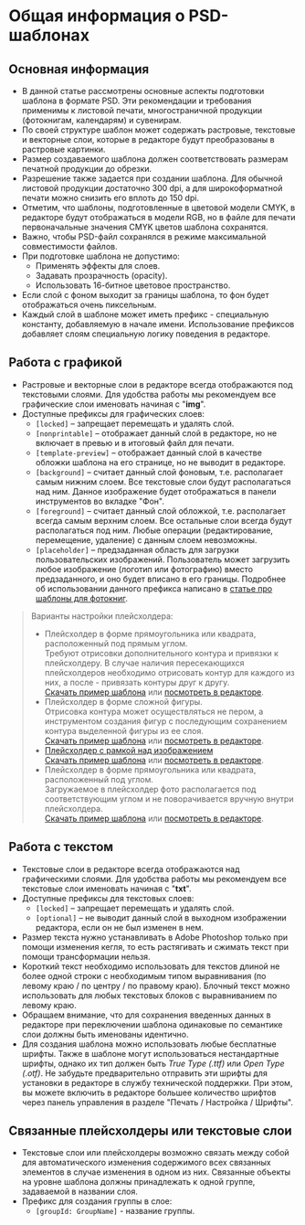 # Общая информация о PSD-шаблонах

## Основная информация
* В данной статье рассмотрены основные аспекты подготовки шаблона в формате PSD. Эти рекомендации и требования применимы к листовой печати, многостраничной продукции (фотокнигам, календарям) и сувенирам.
* По своей структуре шаблон может содержать растровые, текстовые и векторные слои, которые в редакторе будут преобразованы в растровые картинки.
* Размер создаваемого шаблона должен соответствовать размерам печатной продукции до обрезки. 
* Разрешение также задается при создании шаблона. Для обычной листовой продукции достаточно 300 dpi, а для широкоформатной печати можно снизить его вплоть до 150 dpi.
* Отметим, что шаблоны, подготовленные в цветовой модели CMYK, в редакторе будут отображаться в модели RGB, но в файле для печати первоначальные значения CMYK цветов шаблона сохранятся.
* Важно, чтобы PSD-файл сохранялся в режиме максимальной совместимости файлов.
* При подготовке шаблона не допустимо:
    + Применять эффекты для слоев.
    + Задавать прозрачность (opacity).
    + Использовать 16-битное цветовое пространство.
* Если слой с фоном выходит за границы шаблона, то фон будет отображаться очень пиксельным.
* Каждый слой в шаблоне может иметь префикс - специальную константу, добавляемую в начале имени. Использование префиксов добавляет слоям специальную логику поведения в редакторе.

## Работа с графикой
* Растровые и векторные слои в редакторе всегда отображаются под текстовыми слоями. Для удобства работы мы рекомендуем все графические слои именовать начиная с "__img__".
* Доступные префиксы для графических слоев: 
    + `[locked]` – запрещает перемещать и удалять слой.
    + `[nonprintable]` – отображает данный слой в редакторе, но не включает в превью и в итоговый файл для печати.
    + `[template-preview]` – отображает данный слой в качестве обложки шаблона на его странице, но не выводит в редакторе.
    + `[background]` – считает данный слой фоновым, т.е. располагает самым нижним слоем. Все текстовые слои будут располагаться над ним. Данное изображение будет отображаться в панели инструментов во вкладке "Фон".
    + `[foreground]` – считает данный слой обложкой, т.е. располагает всегда самым верхним слоем. Все остальные слои всегда будут располагаться под ним. Любые операции (редактирование, перемещение, удаление) с данным слоем невозможны.
    + `[placeholder]` – предзаданная область для загрузки пользовательских изображений. Пользователь может загрузить любое изображение (логотип или фотографию) вместо предзаданного, и оно будет вписано в его границы. Подробнее об использовании данного префикса написано в [статье про шаблоны для фотокниг](/design/photobooks).<br>
> Варианты настройки плейсхолдера:
> + Плейсхолдер в форме прямоугольника или квадрата, расположенный под прямым углом. <br>
Требуют отрисовки дополнительного контура и привязки к плейсхолдеру. В случае наличия пересекающихся плейсхолдеров необходимо отрисовать контур для каждого из них, а после - привязать контуры друг к другу.<br>
[Cкачать пример шаблона](https://pixlpark.ru/content/images/faq/polygraphy/books_simple_example.zip) или [посмотреть в редакторе](https://demo.pixlpark.ru/printing/softcover-photobooks/15x20-soft/template-6258067/editor).
> + Плейсхолдер в форме сложной фигуры.<br>
Отрисовка контура может осуществляться не пером, а инструментом создания фигур с последующим сохранением контура выделенной фигуры из ее слоя. <br>
[Cкачать пример шаблона](https://pixlpark.ru/content/images/faq/polygraphy/soft-book_example.zip) или [посмотреть в редакторе](https://demo.pixlpark.ru/printing/softcover-photobooks/15x20-soft/template-6258074/editor).
> + [Плейсхолдер с рамкой над изображением](/design/photobooks?id=Шаблон-с-рамками)<br>
[Cкачать пример шаблона](https://pixlpark.ru/content/images/faq/polygraphy/kollage_example.zip) или [посмотреть в редакторе](https://demo.pixlpark.ru/printing/collages/30x40/template-520445/editor).
> + Плейсхолдер в форме прямоугольника или квадрата, расположенный под углом.<br>
Загружаемое в плейсхолдер фото располагается под соответствующим углом и не поворачивается вручную внутри плейсхолдера.<br>
[Cкачать пример шаблона](https://pixlpark.ru/content/images/faq/polygraphy/books_example.zip) или [посмотреть в редакторе](https://demo.pixlpark.ru/printing/softcover-photobooks/15x20-soft/template-1531567/editor).

## Работа с текстом
* Текстовые слои в редакторе всегда отображаются над графическими слоями. Для удобства работы мы рекомендуем все текстовые слои именовать начиная с "__txt__".
* Доступные префиксы для текстовых слоев: 
    + `[locked]` – запрещает перемещать и удалять слой.
    + `[optional]` – не выводит данный слой в выходном изображении редактора, если он не был изменен в нем.
* Размер текста нужно устанавливать в Adobe Photoshop только при помощи изменения кегля, то есть растягивать и сжимать текст при помощи трансформации нельзя.
* Короткий текст необходимо использовать для текстов длиной не более одной строки с необходимым типом выравнивания (по левому краю / по центру / по правому краю). Блочный текст можно использовать для любых текстовых блоков с выравниванием по левому краю.
* Обращаем внимание, что для сохранения введенных данных в редакторе при переключении шаблона одинаковые по семантике слои должны быть именованы идентично.
* Для создания шаблона можно использовать любые бесплатные шрифты. Также в шаблоне могут использоваться нестандартные шрифты, однако их тип должен быть *True Type (.ttf)* или *Open Type (.otf)*. Не забудьте предварительно отправить эти шрифты для установки в редакторе в службу технической поддержки. При этом, вы можете включить в редакторе большее количество шрифтов через панель управления в разделе "Печать / Настройка / Шрифты".  

## Связанные плейсхолдеры или текстовые слои
* Текстовые слои или плейсхолдеры возможно связать между собой для автоматического изменения содержимого всех связанных элементов в случае изменения в одном из них. Связанные объекты на уровне шаблона должны принадлежать к одной группе, задаваемой в названии слоя.
* Префикс для создания группы в слое:
    + `[groupId: GroupName]` - название группы.